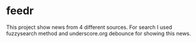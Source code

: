 # feedr

This project show news from 4 different sources. For search I used fuzzysearch method and underscore.org debounce for showing this news.
